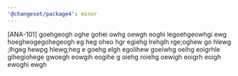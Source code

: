 ```yaml
---
'@changeset/package4': minor
---
```


[ANA-101] goehgeogh oghe gohei owhg oewgh eoghi legoehgeowhgi ewg hoegheogegohegeogh eg heg oheo hgr egiehg
lrehglh rge;oghew go hlewg ;lhgeg hewpg hlewg;heg e
goehg elgh egolihew goeiwhg oeihg eoigrhle gihegiohege
 gwoegh eowgih eogihe g oiehg roiehg oewigh eoigrh eoigh ewoghi ewgh
